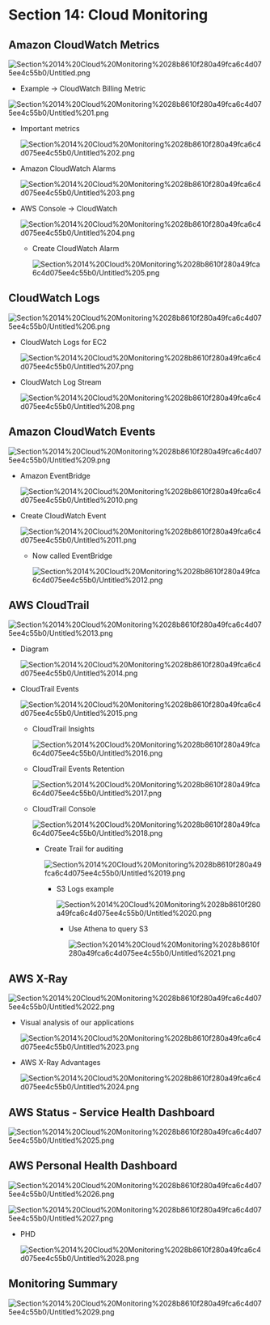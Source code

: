 # Section 14: Cloud Monitoring

## Amazon CloudWatch Metrics

![Section%2014%20Cloud%20Monitoring%2028b8610f280a49fca6c4d075ee4c55b0/Untitled.png](Section%2014%20Cloud%20Monitoring%2028b8610f280a49fca6c4d075ee4c55b0/Untitled.png)

- Example → CloudWatch Billing Metric

![Section%2014%20Cloud%20Monitoring%2028b8610f280a49fca6c4d075ee4c55b0/Untitled%201.png](Section%2014%20Cloud%20Monitoring%2028b8610f280a49fca6c4d075ee4c55b0/Untitled%201.png)

- Important metrics

    ![Section%2014%20Cloud%20Monitoring%2028b8610f280a49fca6c4d075ee4c55b0/Untitled%202.png](Section%2014%20Cloud%20Monitoring%2028b8610f280a49fca6c4d075ee4c55b0/Untitled%202.png)

- Amazon CloudWatch Alarms

    ![Section%2014%20Cloud%20Monitoring%2028b8610f280a49fca6c4d075ee4c55b0/Untitled%203.png](Section%2014%20Cloud%20Monitoring%2028b8610f280a49fca6c4d075ee4c55b0/Untitled%203.png)

- AWS Console → CloudWatch

    ![Section%2014%20Cloud%20Monitoring%2028b8610f280a49fca6c4d075ee4c55b0/Untitled%204.png](Section%2014%20Cloud%20Monitoring%2028b8610f280a49fca6c4d075ee4c55b0/Untitled%204.png)

    - Create CloudWatch Alarm

        ![Section%2014%20Cloud%20Monitoring%2028b8610f280a49fca6c4d075ee4c55b0/Untitled%205.png](Section%2014%20Cloud%20Monitoring%2028b8610f280a49fca6c4d075ee4c55b0/Untitled%205.png)

## CloudWatch Logs

![Section%2014%20Cloud%20Monitoring%2028b8610f280a49fca6c4d075ee4c55b0/Untitled%206.png](Section%2014%20Cloud%20Monitoring%2028b8610f280a49fca6c4d075ee4c55b0/Untitled%206.png)

- CloudWatch Logs for EC2

    ![Section%2014%20Cloud%20Monitoring%2028b8610f280a49fca6c4d075ee4c55b0/Untitled%207.png](Section%2014%20Cloud%20Monitoring%2028b8610f280a49fca6c4d075ee4c55b0/Untitled%207.png)

- CloudWatch Log Stream

    ![Section%2014%20Cloud%20Monitoring%2028b8610f280a49fca6c4d075ee4c55b0/Untitled%208.png](Section%2014%20Cloud%20Monitoring%2028b8610f280a49fca6c4d075ee4c55b0/Untitled%208.png)

## Amazon CloudWatch Events

![Section%2014%20Cloud%20Monitoring%2028b8610f280a49fca6c4d075ee4c55b0/Untitled%209.png](Section%2014%20Cloud%20Monitoring%2028b8610f280a49fca6c4d075ee4c55b0/Untitled%209.png)

- Amazon EventBridge

    ![Section%2014%20Cloud%20Monitoring%2028b8610f280a49fca6c4d075ee4c55b0/Untitled%2010.png](Section%2014%20Cloud%20Monitoring%2028b8610f280a49fca6c4d075ee4c55b0/Untitled%2010.png)

- Create CloudWatch Event

    ![Section%2014%20Cloud%20Monitoring%2028b8610f280a49fca6c4d075ee4c55b0/Untitled%2011.png](Section%2014%20Cloud%20Monitoring%2028b8610f280a49fca6c4d075ee4c55b0/Untitled%2011.png)

    - Now called EventBridge

        ![Section%2014%20Cloud%20Monitoring%2028b8610f280a49fca6c4d075ee4c55b0/Untitled%2012.png](Section%2014%20Cloud%20Monitoring%2028b8610f280a49fca6c4d075ee4c55b0/Untitled%2012.png)

## AWS CloudTrail

![Section%2014%20Cloud%20Monitoring%2028b8610f280a49fca6c4d075ee4c55b0/Untitled%2013.png](Section%2014%20Cloud%20Monitoring%2028b8610f280a49fca6c4d075ee4c55b0/Untitled%2013.png)

- Diagram

    ![Section%2014%20Cloud%20Monitoring%2028b8610f280a49fca6c4d075ee4c55b0/Untitled%2014.png](Section%2014%20Cloud%20Monitoring%2028b8610f280a49fca6c4d075ee4c55b0/Untitled%2014.png)

- CloudTrail Events

    ![Section%2014%20Cloud%20Monitoring%2028b8610f280a49fca6c4d075ee4c55b0/Untitled%2015.png](Section%2014%20Cloud%20Monitoring%2028b8610f280a49fca6c4d075ee4c55b0/Untitled%2015.png)

    - CloudTrail Insights

        ![Section%2014%20Cloud%20Monitoring%2028b8610f280a49fca6c4d075ee4c55b0/Untitled%2016.png](Section%2014%20Cloud%20Monitoring%2028b8610f280a49fca6c4d075ee4c55b0/Untitled%2016.png)

    - CloudTrail Events Retention

        ![Section%2014%20Cloud%20Monitoring%2028b8610f280a49fca6c4d075ee4c55b0/Untitled%2017.png](Section%2014%20Cloud%20Monitoring%2028b8610f280a49fca6c4d075ee4c55b0/Untitled%2017.png)

    - CloudTrail Console

        ![Section%2014%20Cloud%20Monitoring%2028b8610f280a49fca6c4d075ee4c55b0/Untitled%2018.png](Section%2014%20Cloud%20Monitoring%2028b8610f280a49fca6c4d075ee4c55b0/Untitled%2018.png)

        - Create Trail for auditing

            ![Section%2014%20Cloud%20Monitoring%2028b8610f280a49fca6c4d075ee4c55b0/Untitled%2019.png](Section%2014%20Cloud%20Monitoring%2028b8610f280a49fca6c4d075ee4c55b0/Untitled%2019.png)

            - S3 Logs example

                ![Section%2014%20Cloud%20Monitoring%2028b8610f280a49fca6c4d075ee4c55b0/Untitled%2020.png](Section%2014%20Cloud%20Monitoring%2028b8610f280a49fca6c4d075ee4c55b0/Untitled%2020.png)

                - Use Athena to query S3

                    ![Section%2014%20Cloud%20Monitoring%2028b8610f280a49fca6c4d075ee4c55b0/Untitled%2021.png](Section%2014%20Cloud%20Monitoring%2028b8610f280a49fca6c4d075ee4c55b0/Untitled%2021.png)

## AWS X-Ray

![Section%2014%20Cloud%20Monitoring%2028b8610f280a49fca6c4d075ee4c55b0/Untitled%2022.png](Section%2014%20Cloud%20Monitoring%2028b8610f280a49fca6c4d075ee4c55b0/Untitled%2022.png)

- Visual analysis of our applications

    ![Section%2014%20Cloud%20Monitoring%2028b8610f280a49fca6c4d075ee4c55b0/Untitled%2023.png](Section%2014%20Cloud%20Monitoring%2028b8610f280a49fca6c4d075ee4c55b0/Untitled%2023.png)

- AWS X-Ray Advantages

    ![Section%2014%20Cloud%20Monitoring%2028b8610f280a49fca6c4d075ee4c55b0/Untitled%2024.png](Section%2014%20Cloud%20Monitoring%2028b8610f280a49fca6c4d075ee4c55b0/Untitled%2024.png)

## AWS Status - Service Health Dashboard

![Section%2014%20Cloud%20Monitoring%2028b8610f280a49fca6c4d075ee4c55b0/Untitled%2025.png](Section%2014%20Cloud%20Monitoring%2028b8610f280a49fca6c4d075ee4c55b0/Untitled%2025.png)

## AWS Personal Health Dashboard

![Section%2014%20Cloud%20Monitoring%2028b8610f280a49fca6c4d075ee4c55b0/Untitled%2026.png](Section%2014%20Cloud%20Monitoring%2028b8610f280a49fca6c4d075ee4c55b0/Untitled%2026.png)

![Section%2014%20Cloud%20Monitoring%2028b8610f280a49fca6c4d075ee4c55b0/Untitled%2027.png](Section%2014%20Cloud%20Monitoring%2028b8610f280a49fca6c4d075ee4c55b0/Untitled%2027.png)

- PHD

    ![Section%2014%20Cloud%20Monitoring%2028b8610f280a49fca6c4d075ee4c55b0/Untitled%2028.png](Section%2014%20Cloud%20Monitoring%2028b8610f280a49fca6c4d075ee4c55b0/Untitled%2028.png)

## Monitoring Summary

![Section%2014%20Cloud%20Monitoring%2028b8610f280a49fca6c4d075ee4c55b0/Untitled%2029.png](Section%2014%20Cloud%20Monitoring%2028b8610f280a49fca6c4d075ee4c55b0/Untitled%2029.png)